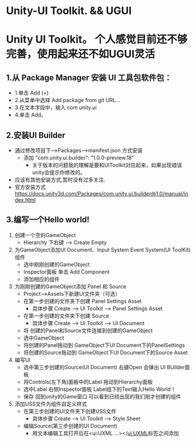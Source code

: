 # Unity-UI Toolkit. &&  UGUI
# Unity UI Toolkit。  个人感觉目前还不够完善，使用起来还不如UGUI灵活
## 1.从 Package Manager 安装 UI 工具包软件包：
  - 1.单击 Add (+) 
  - 2.从菜单中选择 Add package from git URL… 
  - 3.在文本字段中，输入 com.unity.ui 
  - 4.单击 Add。
## 2.安装UI Builder
   - 通过修改项目下-->Packages-->manifest.json 方式安装
      - 添加 "com.unity.ui.builder": "1.0.0-preview.18"
         - 关于版本的问题我的理解是要和UIToolkit对应起来，如果出现错误unity会提示你修改的。
   - 应该有其他安装方式,暂时没有过多关注.
   - 官方安装方式 https://docs.unity3d.com/Packages/com.unity.ui.builder@1.0/manual/index.html
## 3.编写一个Hello world!
   1. 创建一个空的GameObject
      - Hierarchy 下右键 --> Create Empty
   2. 为GameObject添加UI Document、Input System Event System(UI ToolKit)组件
      - 选中刚刚创建的GameObject 
      - Inspector面板 单击 Add Component
      - 添加相应的组件
   3. 为刚刚创建的GameObject添加 Panel 和 Source
       - Project-->Assets下新建UI文件夹（可选）
       - 在第一步创建的文件夹下创建 Panel Settings Asset
            - 具体步骤 Create --> UI Toolkit --> Panel Settings Asset
       - 在第一步创建的文件夹下创建 Source
            - 具体步骤 Create --> UI Toolkit --> UI Document
       - 将 创建的Panel和Source文件连接到创建的GameObject
        - 选中GameObject
        - 将创建的Panel拖动到 GameObject下UI Document下的PanelSettings
        - 将创建的Source拖动到 GameObject下UI Document下的Source Asset
   4. 编写UI
      - 选中第三步创建的Source(UI Document) 右键Open 会弹出 UI BUilder面板
      - 将Controls(左下角)面板中的Label 拖动到Hierarchy面板
      - 选中Label 右侧Inspector面板 Label组下的Text输入Hello World！
      - 保存 回到unity的Game窗口 可以看到已经出现的我们刚才创建的组件
   5. 添加USS文件为组件自定义样式
      - 在第三步创建的UI文件夹下创建USS文件
        - 具体步骤 Create --> UI Toolkit --> Style Sheet
      - 编辑Source(第三步创建的UI Document)
        - 用文本编辑工具打开后在<ui:UXML ...></<ui:UXML>标签之间添加 <Style src="MyUI.uss" /> MyUI.uss为刚刚第一步创建的文件
      - 像写css一样写一个样式
        - 第一步创建的文件下添加
          ```css
            .MyUI{
              color: red;
            }
          ``` 
       - 将刚刚创建的样式添加到Source
        参考第四步的 编写UI 找到Style Class List输入刚才书写的MyUI 单击Add Style Class to List
       - 保存 回到unity的Game窗口 可以看到已我们刚才创建的组件 文字已经变成红色了
  ## 4.一些与CSS不太相同的样式属性
    ```
      文字水平居中 -unity-text-align: upper-center;
      文字水平垂直居中 -unity-text-align: middle-center;
      文字加粗 -unity-font-style: bold;
    ```
# UGUI

## 当使用Canvas Group模拟点击的显示与隐藏时，可能会因为图层顺序原因导致无法点击。
  - 解决办法。在外层套一个空的GameObject，通过SetActive来控制物体的显示与隐藏
## 如何将Canvas导出复用
  - 将Canvas做成预制体
  1. 新建Perfabs文件夹
  2. 将要导出的Canvas拖入Perfabs
  3. 右键导出
## Button按钮可视化实现 按钮点击更换按钮的背景
  1. 将Inspector面板下的Button组件的<b>Transition</b>设置成<b>Sprite Swap</b>
  2. 将Transition属性下的<b>Selected Sprite</b>属性设置成想要更换的背景即可
  
# Unity中一些脚本的笔记
通过实现IPointerClickHandler接口来实现点击事件
